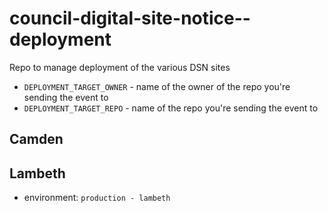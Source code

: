 # council-digital-site-notice--deployment

Repo to manage deployment of the various DSN sites

- `DEPLOYMENT_TARGET_OWNER` - name of the owner of the repo you're sending the event to
- `DEPLOYMENT_TARGET_REPO` - name of the repo you're sending the event to

## Camden

## Lambeth

- environment: `production - lambeth`
